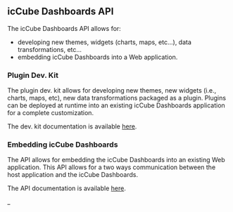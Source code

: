 ## icCube Dashboards API

The icCube Dashboards API allows for:

- developing new themes, widgets (charts, maps, etc...), data transformations, etc...
- embedding icCube Dashboards into a Web application.

### Plugin Dev. Kit

The plugin dev. kit allows for developing new themes, new widgets (i.e., charts, maps, etc), new data transformations
packaged as a plugin. Plugins can be deployed at runtime into an existing icCube Dashboards application for a complete
customization.

The dev. kit documentation is available [here](./plugin/Overview.md).

### Embedding icCube Dashboards

The API allows for embedding the icCube Dashboards into an existing Web application. This API allows for a two ways
communication between the host application and the icCube Dashboards.

The API documentation is available [here](./embed/Overview.md).

_